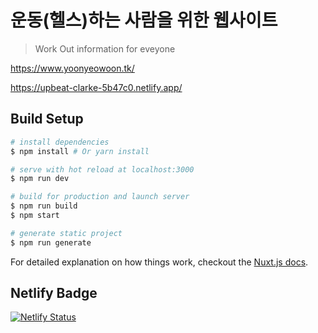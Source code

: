# 운동(헬스)하는 사람을 위한 웹사이트

> Work Out information for eveyone

https://www.yoonyeowoon.tk/

https://upbeat-clarke-5b47c0.netlify.app/

## Build Setup

``` bash
# install dependencies
$ npm install # Or yarn install

# serve with hot reload at localhost:3000
$ npm run dev

# build for production and launch server
$ npm run build
$ npm start

# generate static project
$ npm run generate
```

For detailed explanation on how things work, checkout the [Nuxt.js docs](https://github.com/nuxt/nuxt.js).

## Netlify Badge

[![Netlify Status](https://api.netlify.com/api/v1/badges/14577ce8-1889-4674-b4c2-692f592997f7/deploy-status)](https://app.netlify.com/sites/upbeat-clarke-5b47c0/overview)
